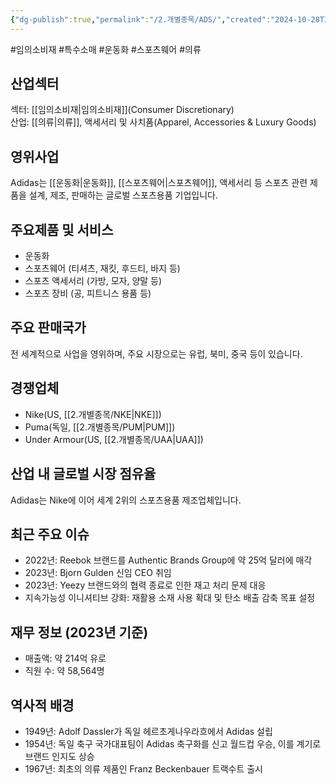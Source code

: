 ```yaml
---
{"dg-publish":true,"permalink":"/2.개별종목/ADS/","created":"2024-10-28T21:41:05.164+09:00","updated":"2025-06-03T20:05:57.440+09:00"}
---
```


#임의소비재 #특수소매 #운동화 #스포츠웨어 #의류 

## 산업섹터

섹터: [[임의소비재\|임의소비재]](Consumer Discretionary)  
산업: [[의류\|의류]], 액세서리 및 사치품(Apparel, Accessories & Luxury Goods)

## 영위사업

Adidas는 [[운동화\|운동화]], [[스포츠웨어\|스포츠웨어]], 액세서리 등 스포츠 관련 제품을 설계, 제조, 판매하는 글로벌 스포츠용품 기업입니다.

## 주요제품 및 서비스

- 운동화
- 스포츠웨어 (티셔츠, 재킷, 후드티, 바지 등)
- 스포츠 액세서리 (가방, 모자, 양말 등)
- 스포츠 장비 (공, 피트니스 용품 등)

## 주요 판매국가

전 세계적으로 사업을 영위하며, 주요 시장으로는 유럽, 북미, 중국 등이 있습니다.

## 경쟁업체

- Nike(US, [[2.개별종목/NKE\|NKE]])
- Puma(독일, [[2.개별종목/PUM\|PUM]])
- Under Armour(US, [[2.개별종목/UAA\|UAA]])

## 산업 내 글로벌 시장 점유율

Adidas는 Nike에 이어 세계 2위의 스포츠용품 제조업체입니다.

## 최근 주요 이슈

- 2022년: Reebok 브랜드를 Authentic Brands Group에 약 25억 달러에 매각
- 2023년: Bjorn Gulden 신임 CEO 취임
- 2023년: Yeezy 브랜드와의 협력 종료로 인한 재고 처리 문제 대응
- 지속가능성 이니셔티브 강화: 재활용 소재 사용 확대 및 탄소 배출 감축 목표 설정

## 재무 정보 (2023년 기준)

- 매출액: 약 214억 유로
- 직원 수: 약 58,564명

## 역사적 배경

- 1949년: Adolf Dassler가 독일 헤르초게나우라흐에서 Adidas 설립
- 1954년: 독일 축구 국가대표팀이 Adidas 축구화를 신고 월드컵 우승, 이를 계기로 브랜드 인지도 상승
- 1967년: 최초의 의류 제품인 Franz Beckenbauer 트랙수트 출시